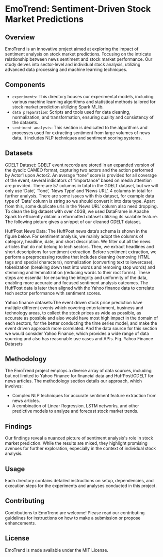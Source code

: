 # EmoTrend: Sentiment-Driven Stock Market Predictions

## Overview
EmoTrend is an innovative project aimed at exploring the impact of sentiment analysis on stock market predictions. Focusing on the intricate relationship between news sentiment and stock market performance. Our study delves into sector-level and individual stock analysis, utilizing advanced data processing and machine learning techniques.

## Components
- `experiments`: This directory houses our experimental models, including various machine learning algorithms and statistical methods tailored for stock market prediction ultilizing Spark MLlib.
- `data preparation`: Scripts and tools used for data cleaning, normalization, and transformation, ensuring quality and consistency of the datasets.
- `sentiment analysis`: This section is dedicated to the algorithms and processes used for extracting sentiment from large volumes of news data. It includes NLP techniques and sentiment scoring systems.

## Datasets

GDELT Dataset: GDELT event records are stored in an expanded version of the dyadic CAMEO format, capturing two actors and the action performed by Actor1 upon Actor2. An average “tone” score is provided for all coverage of the event, several indicators of “importance” based on media attention are provided. There are 57 columns in total in the GDELT dataset, but we will only use ‘Date’, ‘Tone’, ‘News Type’ and ‘News URL’, 4 columns in total for further analysis. There are some issues with this dataset, for example data type of ‘Date’ column is string so we should convert it into date type. Apart from this, some duplicate urls in the ‘News URL’ column also need dropping. To clean the big dataset with over 40GB, we used DataFrame in Apache Spark to efficiently obtain a reformatted dataset utilizing its scalable feature. The following picture gives a snippet of our cleaned GDELT dataset.

HuffPost News Data: The HuffPost news data’s schema is shown in the figure below. For sentiment analysis, we mainly adopt the columns of category, headline, date, and short description. We filter out all the news articles that do not belong to tech sectors. Then, we extract headlines and short descriptions for sentiment extraction. Before sentiment extraction, we perform a preprocessing routine that includes cleaning (removing HTML tags and special characters), normalization (converting text to lowercase), tokenization (breaking down text into words and removing stop words) and stemming and lemmatization (reducing words to their root forms). These steps are essential for ensuring the integrity and uniformity of the data, enabling more accurate and focused sentiment analysis outcomes. The HuffPost data is later then aligned with the Yahoo finance data to correlate tech sector performance with sentiment scores.


Yahoo finance datasets:The event driven stock price prediction have multiple different events which covering entertainment, business and technology areas, to collect the stock prices as wide as possible, as accurate as possible and also would have most high impact in the domain of each sectors, for the better conducting the time series model, and make the event driven approach more correlated. And the data source for this section we would consider Yahoo Finance, which provides a wide range of data sourcing and also has reasonable use cases and APIs.
Fig. Yahoo Finance Datasets


## Methodology
The EmoTrend project employs a diverse array of data sources, including but not limited to Yahoo Finance for financial data and HuffPost/GDELT for news articles. The methodology section details our approach, which involves:
- Complex NLP techniques for accurate sentiment feature extraction from news articles.
- A combination of Linear Regression, LSTM networks, and other predictive models to analyze and forecast stock market trends.

## Findings
Our findings reveal a nuanced picture of sentiment analysis's role in stock market prediction. While the results are mixed, they highlight promising avenues for further exploration, especially in the context of individual stock analysis.

## Usage
Each directory contains detailed instructions on setup, dependencies, and execution steps for the experiments and analyses conducted in this project.

## Contributing
Contributions to EmoTrend are welcome! Please read our contributing guidelines for instructions on how to make a submission or propose enhancements.

## License
EmoTrend is made available under the MIT License.
